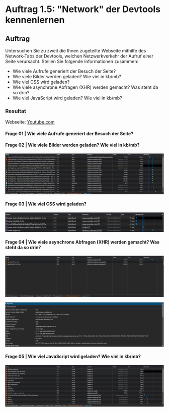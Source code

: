 # Auftrag 1.5: "Network" der Devtools kennenlernen

## Auftrag
Untersuchen Sie zu zweit die Ihnen zugeteilte Webseite mithilfe des Network-Tabs der Devtools, welchen Netzwerkverkehr der Aufruf einer Seite verursacht. Stellen Sie folgende Informationen zusammen:

- Wie viele Aufrufe generiert der Besuch der Seite?
- Wie viele Bilder werden geladen? Wie viel in kb/mb?
- Wie viel CSS wird geladen? 
- Wie viele asynchrone Abfragen (XHR) werden gemacht? Was steht da so drin?
- Wie viel JavaScript wird geladen? Wie viel in kb/mb?

### Resultat

Webseite: [Youtube.com](youtube.com)

#### Frage 01 | Wie viele Aufrufe generiert der Besuch der Seite?

#### Frage 02 | Wie viele Bilder werden geladen? Wie viel in kb/mb?

![](/Modul%20Tag%201/Block_01/Auftrag%201.5/Content/LoadedImages.png)

#### Frage 03 | Wie viel CSS wird geladen? 

![](/Modul%20Tag%201/Block_01/Auftrag%201.5/Content/Geladenes%20CSS.png)

#### Frage 04 | Wie viele asynchrone Abfragen (XHR) werden gemacht? Was steht da so drin?

![](/Modul%20Tag%201/Block_01/Auftrag%201.5/Content/Asyncs.png)

![](/Modul%20Tag%201/Block_01/Auftrag%201.5/Content/AsyncResponde.png)

#### Frage 05 | Wie viel JavaScript wird geladen? Wie viel in kb/mb?

![](/Modul%20Tag%201/Block_01/Auftrag%201.5/Content/LoadedJS.png)